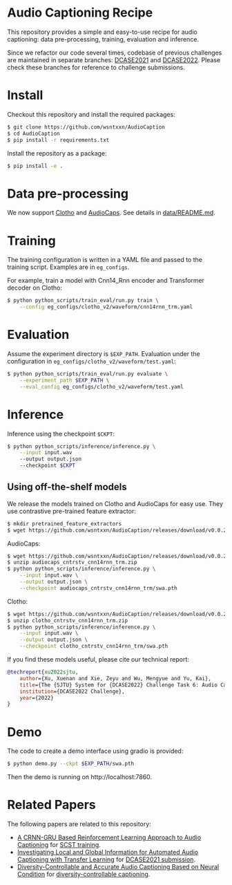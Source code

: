# Audio Captioning Recipe

This repository provides a simple and easy-to-use recipe for audio captioning: data pre-processing, training, evaluation and inference.

Since we refactor our code several times, codebase of previous challenges are maintained in separate branches: [DCASE2021](https://github.com/wsntxxn/AudioCaption/tree/dcase2021) and [DCASE2022](https://github.com/wsntxxn/AudioCaption/tree/dcase2022). Please check these branches for reference to challenge submissions.

# Install

Checkout this repository and install the required packages:
```bash
$ git clone https://github.com/wsntxxn/AudioCaption
$ cd AudioCaption
$ pip install -r requirements.txt
```
Install the repository as a package:
```bash
$ pip install -e .
```

# Data pre-processing

We now support [Clotho](https://arxiv.org/abs/1910.09387) and [AudioCaps](https://www.aclweb.org/anthology/N19-1011/). See details in [data/README.md](data/README.md).

# Training

The training configuration is written in a YAML file and passed to the training script. Examples are in `eg_configs`.

For example, train a model with Cnn14_Rnn encoder and Transformer decoder on Clotho:
```bash
$ python python_scripts/train_eval/run.py train \
    --config eg_configs/clotho_v2/waveform/cnn14rnn_trm.yaml
```

# Evaluation
Assume the experiment directory is `$EXP_PATH`. Evaluation under the configuration in `eg_configs/clotho_v2/waveform/test.yaml`:
```bash
$ python python_scripts/train_eval/run.py evaluate \
    --experiment_path $EXP_PATH \
    --eval_config eg_configs/clotho_v2/waveform/test.yaml
```

# Inference
Inference using the checkpoint `$CKPT`:
```bash
$ python python_scripts/inference/inference.py \
    --input input.wav 
    --output output.json
    --checkpoint $CKPT
```

## Using off-the-shelf models
We release the models trained on Clotho and AudioCaps for easy use. They use contrastive pre-trained feature extractor:
```bash
$ mkdir pretrained_feature_extractors
$ wget https://github.com/wsntxxn/AudioCaption/releases/download/v0.0.2/contrastive_pretrain_cnn14_bertm.pth -O pretrained_feature_extractors/contrastive_pretrain_cnn14_bertm.pth
```
AudioCaps:
```bash
$ wget https://github.com/wsntxxn/AudioCaption/releases/download/v0.0.2/audiocaps_cntrstv_cnn14rnn_trm.zip
$ unzip audiocaps_cntrstv_cnn14rnn_trm.zip
$ python python_scripts/inference/inference.py \
    --input input.wav \
    --output output.json \
    --checkpoint audiocaps_cntrstv_cnn14rnn_trm/swa.pth
```
Clotho:
```bash
$ wget https://github.com/wsntxxn/AudioCaption/releases/download/v0.0.2/clotho_cntrstv_cnn14rnn_trm.zip
$ unzip clotho_cntrstv_cnn14rnn_trm.zip
$ python python_scripts/inference/inference.py \
    --input input.wav \
    --output output.json \
    --checkpoint clotho_cntrstv_cnn14rnn_trm/swa.pth
```

If you find these models useful, please cite our technical report:

```BibTeX
@techreport{xu2022sjtu,
    author={Xu, Xuenan and Xie, Zeyu and Wu, Mengyue and Yu, Kai},
    title={The {SJTU} System for {DCASE2022} Challenge Task 6: Audio Captioning with Audio-Text Retrieval Pre-training},
    institution={DCASE2022 Challenge},
    year={2022}
}
```

# Demo
The code to create a demo interface using gradio is provided:
```bash
$ python demo.py --ckpt $EXP_PATH/swa.pth
```
Then the demo is running on http://localhost:7860.

# Related Papers
The following papers are related to this repository:
* [A CRNN-GRU Based Reinforcement Learning Approach to Audio Captioning](https://dcase.community/documents/workshop2020/proceedings/DCASE2020Workshop_Xu_83.pdf) for [SCST training](https://github.com/wsntxxn/AudioCaption/blob/dcase2022/eg_configs/dcase2022/cnn14rnn_2trm_scst.yaml).
* [Investigating Local and Global Information for Automated Audio Captioning with Transfer Learning](https://ieeexplore.ieee.org/abstract/document/9413982) for [DCASE2021 submission](https://github.com/wsntxxn/AudioCaption/tree/dcase2021).
* [Diversity-Controllable and Accurate Audio Captioning Based on Neural Condition](https://ieeexplore.ieee.org/document/9746834) for [diversity-controllable captioning](https://github.com/wsntxxn/AudioCaption/blob/dcase2021/captioning/ignite_runners/run_condition_adverse.py).

